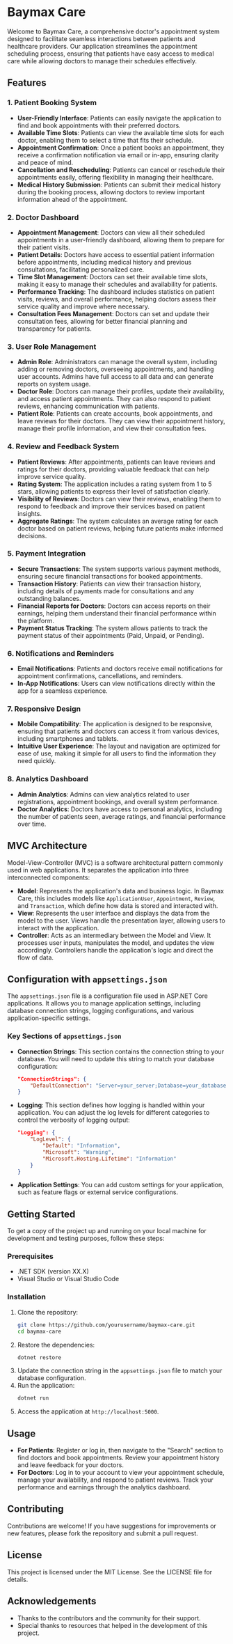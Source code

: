 # Baymax Care

Welcome to Baymax Care, a comprehensive doctor's appointment system designed to facilitate seamless interactions between patients and healthcare providers. Our application streamlines the appointment scheduling process, ensuring that patients have easy access to medical care while allowing doctors to manage their schedules effectively.

## Features

### 1. Patient Booking System
- **User-Friendly Interface**: Patients can easily navigate the application to find and book appointments with their preferred doctors.
- **Available Time Slots**: Patients can view the available time slots for each doctor, enabling them to select a time that fits their schedule.
- **Appointment Confirmation**: Once a patient books an appointment, they receive a confirmation notification via email or in-app, ensuring clarity and peace of mind.
- **Cancellation and Rescheduling**: Patients can cancel or reschedule their appointments easily, offering flexibility in managing their healthcare.
- **Medical History Submission**: Patients can submit their medical history during the booking process, allowing doctors to review important information ahead of the appointment.

### 2. Doctor Dashboard
- **Appointment Management**: Doctors can view all their scheduled appointments in a user-friendly dashboard, allowing them to prepare for their patient visits.
- **Patient Details**: Doctors have access to essential patient information before appointments, including medical history and previous consultations, facilitating personalized care.
- **Time Slot Management**: Doctors can set their available time slots, making it easy to manage their schedules and availability for patients.
- **Performance Tracking**: The dashboard includes statistics on patient visits, reviews, and overall performance, helping doctors assess their service quality and improve where necessary.
- **Consultation Fees Management**: Doctors can set and update their consultation fees, allowing for better financial planning and transparency for patients.

### 3. User Role Management
- **Admin Role**: Administrators can manage the overall system, including adding or removing doctors, overseeing appointments, and handling user accounts. Admins have full access to all data and can generate reports on system usage.
- **Doctor Role**: Doctors can manage their profiles, update their availability, and access patient appointments. They can also respond to patient reviews, enhancing communication with patients.
- **Patient Role**: Patients can create accounts, book appointments, and leave reviews for their doctors. They can view their appointment history, manage their profile information, and view their consultation fees.

### 4. Review and Feedback System
- **Patient Reviews**: After appointments, patients can leave reviews and ratings for their doctors, providing valuable feedback that can help improve service quality.
- **Rating System**: The application includes a rating system from 1 to 5 stars, allowing patients to express their level of satisfaction clearly.
- **Visibility of Reviews**: Doctors can view their reviews, enabling them to respond to feedback and improve their services based on patient insights.
- **Aggregate Ratings**: The system calculates an average rating for each doctor based on patient reviews, helping future patients make informed decisions.

### 5. Payment Integration
- **Secure Transactions**: The system supports various payment methods, ensuring secure financial transactions for booked appointments.
- **Transaction History**: Patients can view their transaction history, including details of payments made for consultations and any outstanding balances.
- **Financial Reports for Doctors**: Doctors can access reports on their earnings, helping them understand their financial performance within the platform.
- **Payment Status Tracking**: The system allows patients to track the payment status of their appointments (Paid, Unpaid, or Pending).

### 6. Notifications and Reminders
- **Email Notifications**: Patients and doctors receive email notifications for appointment confirmations, cancellations, and reminders.
- **In-App Notifications**: Users can view notifications directly within the app for a seamless experience.

### 7. Responsive Design
- **Mobile Compatibility**: The application is designed to be responsive, ensuring that patients and doctors can access it from various devices, including smartphones and tablets.
- **Intuitive User Experience**: The layout and navigation are optimized for ease of use, making it simple for all users to find the information they need quickly.

### 8. Analytics Dashboard
- **Admin Analytics**: Admins can view analytics related to user registrations, appointment bookings, and overall system performance.
- **Doctor Analytics**: Doctors have access to personal analytics, including the number of patients seen, average ratings, and financial performance over time.

## MVC Architecture

Model-View-Controller (MVC) is a software architectural pattern commonly used in web applications. It separates the application into three interconnected components:

- **Model**: Represents the application's data and business logic. In Baymax Care, this includes models like `ApplicationUser`, `Appointment`, `Review`, and `Transaction`, which define how data is stored and interacted with.
- **View**: Represents the user interface and displays the data from the model to the user. Views handle the presentation layer, allowing users to interact with the application.
- **Controller**: Acts as an intermediary between the Model and View. It processes user inputs, manipulates the model, and updates the view accordingly. Controllers handle the application's logic and direct the flow of data.

## Configuration with `appsettings.json`

The `appsettings.json` file is a configuration file used in ASP.NET Core applications. It allows you to manage application settings, including database connection strings, logging configurations, and various application-specific settings.

### Key Sections of `appsettings.json`

- **Connection Strings**: This section contains the connection string to your database. You will need to update this string to match your database configuration:
    ```json
    "ConnectionStrings": {
        "DefaultConnection": "Server=your_server;Database=your_database;User Id=your_username;Password=your_password;"
    }
    ```
- **Logging**: This section defines how logging is handled within your application. You can adjust the log levels for different categories to control the verbosity of logging output:
    ```json
    "Logging": {
        "LogLevel": {
            "Default": "Information",
            "Microsoft": "Warning",
            "Microsoft.Hosting.Lifetime": "Information"
        }
    }
    ```
- **Application Settings**: You can add custom settings for your application, such as feature flags or external service configurations.

## Getting Started

To get a copy of the project up and running on your local machine for development and testing purposes, follow these steps:

### Prerequisites
- .NET SDK (version XX.X)
- Visual Studio or Visual Studio Code

### Installation

1. Clone the repository:
    ```bash
    git clone https://github.com/yourusername/baymax-care.git
    cd baymax-care
    ```
2. Restore the dependencies:
    ```bash
    dotnet restore
    ```
3. Update the connection string in the `appsettings.json` file to match your database configuration.
4. Run the application:
    ```bash
    dotnet run
    ```
5. Access the application at `http://localhost:5000`.

## Usage

- **For Patients**: Register or log in, then navigate to the "Search" section to find doctors and book appointments. Review your appointment history and leave feedback for your doctors.
- **For Doctors**: Log in to your account to view your appointment schedule, manage your availability, and respond to patient reviews. Track your performance and earnings through the analytics dashboard.

## Contributing

Contributions are welcome! If you have suggestions for improvements or new features, please fork the repository and submit a pull request.

## License

This project is licensed under the MIT License. See the LICENSE file for details.

## Acknowledgements

- Thanks to the contributors and the community for their support.
- Special thanks to resources that helped in the development of this project.
